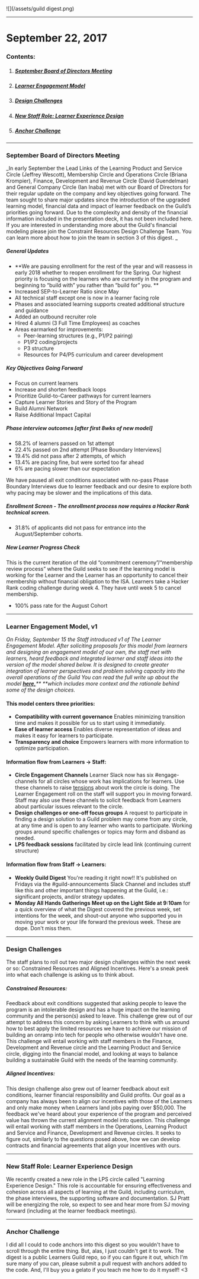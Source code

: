 ![](/assets/guild digest.png)

---

# September 22, 2017

### Contents:

1. ##### [September Board of Directors Meeting](#september-board-of-directors-meeting-1)
2. ##### [Learner Engagement Model](#learner-engagement-model-v1#)
3. ##### [Design Challenges](#design-challenges-1)
4. ##### [New Staff Role: Learner Experience Design](#new-staff-role-learner-experience-design-1)
5. ##### [Anchor Challenge](#anchor-challenge-1)

---

### September Board of Directors Meeting

_In early September the Lead Links of the Learning Product and Service Circle \(Jeffrey Wescott\), Membership Circle and Operations Circle \(Briana Krompier\), Finance, Development and Revenue Circle \(David Guendelman\) and General Company Circle \(Ian Inaba\)  met with our Board of Directors for their regular update on the company and key objectives going forward. The team sought to share major updates since the introduction of the upgraded learning model, financial data and impact of learner feedback on the Guild’s priorities going forward. Due to the complexity and density of the financial information included in the presentation deck, it has not been included here. If you are interested in understanding more about the Guild's financial modeling please join the Constraint Resources Design Challenge Team. You can learn more about how to join the team in section 3 of this digest.   _

##### General Updates

* **We are pausing enrollment for the rest of the year and will reassess in early 2018 whether to reopen enrollment for the Spring. Our highest priority is focusing on the learners who are currently in the program and beginning to “build with” you rather than “build for” you.  **
* Increased SEP-to-Learner Ratio since May
* All technical staff except one is now in a learner facing role
* Phases and associated learning supports created additional structure and guidance
* Added an outbound recruiter role
* Hired 4 alumni \(3 Full Time Employees\) as coaches
* Areas earmarked for improvements: 
  * Peer-learning structures \(e.g., P1/P2 pairing\)
  * P1/P2 coding/projects 
  * P3 structure
  * Resources for P4/P5 curriculum and career development

##### Key Objectives Going Forward

* Focus on current learners
* Increase and shorten feedback loops
* Prioritize Guild-to-Career pathways for current learners
* Capture Learner Stories and Story of the Program
* Build Alumni Network
* Raise Additional Impact Capital

##### Phase interview outcomes \[after first 8wks of new model\]

* 58.2% of learners passed on 1st attempt
* 22.4% passed on 2nd attempt \[Phase Boundary Interviews\]
* 19.4% did not pass after 2 attempts, of which
* 13.4% are pacing fine, but were sorted too far ahead
* 6% are pacing slower than our expectation

We have paused all exit conditions associated with no-pass Phase Boundary Interviews due to learner feedback and our desire to explore both why pacing may be slower and the implications of this data.

##### Enrollment Screen - The enrollment process now requires a Hacker Rank technical screen.

* 31.8% of applicants did not pass for entrance into the August/September cohorts.

##### New Learner Progress Check

This is the current iteration of the old “commitment ceremony”/“membership review process” where the Guild seeks to see if the learning model is working for the Learner and the Learner has an opportunity to cancel their membership without financial obligation to the ISA. Learners take a Hacker Rank coding challenge during week 4. They have until week 5 to cancel membership.

* 100% pass rate for the August Cohort 

---

### Learner Engagement Model, v1

_On Friday, September 15 the Staff introduced v1 of The Learner Engagement Model. After soliciting proposals for this model from learners and designing an engagement model of our own, the staff met with learners, heard feedback and integrated learner and staff ideas into the version of the model shared below. It is designed to create greater integration of learner perspectives and problem solving capacity into the overall operations of the Guild You can read the full write up about the model _[_**here,**_](https://slack-files.com/T3ZNAQTAP-F7500BDU6-14d8f46fce)_** **which includes more context and the rationale behind some of the design choices._

#### **This model centers three priorities:**

* **Compatibility with current governance**
  Enables minimizing transition time and makes it possible for us to start using it immediately.
* **Ease of learner access**
  Enables diverse representation of ideas and makes it easy for learners to participate.
* **Transparency and choice**
  Empowers learners with more information to optimize participation.

#### **Information flow from Learners → Staff:**

* **Circle Engagement Channels**
  Learner Slack now has six \#engage-channels for all circles whose work has implications for learners. Use these channels to raise [tensions](http://wiki.holacracy.org/index.php?title=Tension) about work the circle is doing. The Learner Engagement roll on the staff will support you in moving forward. Staff may also use these channels to solicit feedback from Learners about particular issues relevant to the circle.
* **Design challenges or one-off focus groups**
  A request to participate in finding a design solution to a Guild problem may come from any circle, at any time and is open to any learner who wants to participate. Working groups around specific challenges or topics may form and disband as needed.
* **LPS feedback sessions**
   facilitated by circle lead link \(continuing current structure\)

#### **Information flow from Staff → Learners:**

* **Weekly Guild Digest**
  You're reading it right now!! It's published on Fridays via the \#guild-announcements Slack Channel and includes stuff like this and other important things happening at the Guild, i.e.: significant projects, and/or strategy updates.
* **Monday All Hands Gatherings**
  **Meet up on the Light Side at 9:10am** for a quick overview of what the Digest covered the previous week, set intentions for the week, and shout-out anyone who supported you in moving your work or your life forward the previous week. These are dope. Don't miss them.

---

### Design Challenges

The staff plans to roll out two major design challenges within the next week or so: Constrained Resources and Aligned Incentives. Here's a sneak peek into what each challenge is asking us to think about.

##### Constrained Resources:

Feedback about exit conditions suggested that asking people to leave the program is an intolerable design and has a huge impact on the learning community and the person\(s\) asked to leave. This challenge grew out of our attempt to address this concern by asking Learners to think with us around how to best apply the limited resources we have to achieve our mission of building an onramp into tech for people who otherwise wouldn't have one. This challenge will entail working with staff members in the Finance, Development and Revenue circle and the Learning Product and Service circle, digging into the financial model, and looking at ways to balance building a sustainable Guild with the needs of the learning community.

##### Aligned Incentives:

This design challenge also grew out of learner feedback about exit conditions, learner financial responsibility and Guild profits. Our goal as a company has always been to align our incentives with those of the Learners and only make money when Learners land jobs paying over $50,000. The feedback we've heard about your experience of the program and perceived value has thrown the current alignment model into question. This challenge will entail working with staff members in the Operations, Learning Product and Service and Finance, Development and Revenue circles. It seeks to figure out, similarly to the questions posed above, how we can develop contracts and financial agreements that align your incentives with ours.

---

### New Staff Role: Learner Experience Design

We recently created a new role in the LPS circle called "Learning Experience Design." This role is accountable for ensuring effectiveness and cohesion across all aspects of learning at the Guild, including curriculum, the phase interviews, the supporting software and documentation. SJ Pratt will be energizing the role, so expect to see and hear more from SJ moving forward \(including at the learner feedback meetings\).

---

### Anchor Challenge

I did all I could to code anchors into this digest so you wouldn't have to scroll through the entire thing. But, alas, I just couldn't get it to work. The digest is a public Learners Guild repo, so if you can figure it out, which I'm sure  many of you can, please submit a pull request with anchors added to the code. And, I'll buy you a gelato if you teach me how to do it myself! &lt;3 



